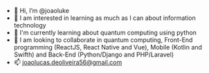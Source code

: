 - 👋 Hi, I’m @joaoluke
- 👀 I am interested in learning as much as I can about information technology
- 🌱 I'm currently learning about quantum computing using python
- 💞️ I am looking to collaborate in quantum computing, Front-End programming (ReactJS, React Native and Vue), Mobile (Kotlin and Swifth) and Back-End (Python/Django and PHP/Laravel)
- 📫 joaolucas.deoliveira56@gmail.com

<!---
joaoluke/joaoluke is a ✨ special ✨ repository because its `README.md` (this file) appears on your GitHub profile.
You can click the Preview link to take a look at your changes.
--->
